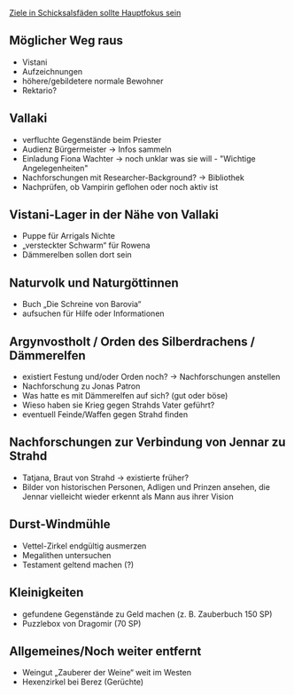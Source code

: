 
[Ziele in Schicksalsfäden sollte Hauptfokus sein](https://lolindhir.github.io/PnP/campaigns/strahd/compass/schicksalsfäden)

## Möglicher Weg raus  
- Vistani  
- Aufzeichnungen  
- höhere/gebildetere normale Bewohner
- Rektario?  

## Vallaki  
- verfluchte Gegenstände beim Priester
- Audienz Bürgermeister -> Infos sammeln
- Einladung Fiona Wachter -> noch unklar was sie will - "Wichtige Angelegenheiten"
- Nachforschungen mit Researcher-Background? -> Bibliothek
- Nachprüfen, ob Vampirin geflohen oder noch aktiv ist

## Vistani-Lager in der Nähe von Vallaki  
- Puppe für Arrigals Nichte  
- „versteckter Schwarm“ für Rowena  
- Dämmerelben sollen dort sein


## Naturvolk und Naturgöttinnen  
- Buch „Die Schreine von Barovia“  
- aufsuchen für Hilfe oder Informationen  

## Argynvostholt / Orden des Silberdrachens / Dämmerelfen  
- existiert Festung und/oder Orden noch? → Nachforschungen anstellen  
 - Nachforschung zu Jonas Patron  
  - Was hatte es mit Dämmerelfen auf sich? (gut oder böse)  
  - Wieso haben sie Krieg gegen Strahds Vater geführt?  
- eventuell Feinde/Waffen gegen Strahd finden  

## Nachforschungen zur Verbindung von Jennar zu Strahd
- Tatjana, Braut von Strahd → existierte früher?  
- Bilder von historischen Personen, Adligen und Prinzen ansehen, die Jennar vielleicht wieder erkennt als Mann aus ihrer Vision  

## Durst-Windmühle  
- Vettel-Zirkel endgültig ausmerzen  
- Megalithen untersuchen  
- Testament geltend machen (?)  


## Kleinigkeiten
- gefundene Gegenstände zu Geld machen (z. B. Zauberbuch 150 SP)  
- Puzzlebox von Dragomir (70 SP)  


## Allgemeines/Noch weiter entfernt
- Weingut „Zauberer der Weine“ weit im Westen  
- Hexenzirkel bei Berez (Gerüchte)  








